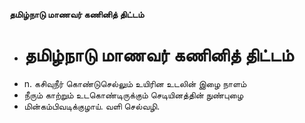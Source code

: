 **தமிழ்நாடு மாணவர் கணினித் திட்டம்**
- # தமிழ்நாடு மாணவர் கணினித் திட்டம்
- n. கசிவுநீர் கொண்டுசெல்லும் உயிரின உடலின் இழை நாளம்
- நீரும் காற்றும் உடகொண்டிருக்கும் செடியினத்தின் நுண்புழை
- மின்கம்பிவடிக்குழாய். வளி செல்வழி.

